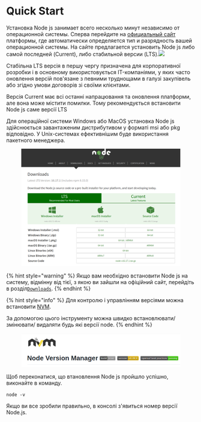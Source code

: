 # Quick Start

Установка Node js занимает всего несколько минут независимо от операционной системы. Сперва перейдите на [официальный сайт](https://nodejs.org/en/) платформы, где автоматически определяется тип и разрядность вашей операционной системы. На сайте предлагается установить Node js либо самой последней (Current), либо стабильной версии (LTS).![](https://webdraftt.com/assets/images/articles/setup-1.png)

Стабільна LTS версія в першу чергу призначена для корпоративної розробки і в основному використовується IT-компаніями, у яких часто оновлення версій пов'язане з певними труднощами в галузі закупівель або згідно умови договорів зі своїми клієнтами.

Версія Current має всі останні напрацювання та оновлення платформи, але вона може містити помилки. Тому рекомендується встановити Node js саме версії LTS

Для операційної системи Windows або MacOS установка Node js здійснюється завантаженим дистрибутивом у форматі msi або pkg відповідно. У Unix-системах ефективнішим буде використання пакетного менеджера.

<figure><img src="../.gitbook/assets/image (4) (1).png" alt=""><figcaption></figcaption></figure>

{% hint style="warning" %}
Якщо вам необхідно встановити Node js на систему, відмінну від тієї, з якою ви зайшли на офіційний сайт, перейдіть в розділ[`Downloads`](https://nodejs.org/en/download/).
{% endhint %}

{% hint style="info" %}
Для контролю і управлінням версіями можна встановити [NVM](https://github.com/nvm-sh/nvm).

За допомогою цього інструменту можна швидко встановлювати/змінювати/ видаляти будь які версії node.
{% endhint %}

<figure><img src="../.gitbook/assets/image (1) (1) (1).png" alt=""><figcaption></figcaption></figure>

Щоб переконатися, що втановлення Node js пройшло успішно, виконайте в команду.

```
node -v
```

Якщо ви все зробили правильно, в консолі з'явиться номер версії Node.js.
